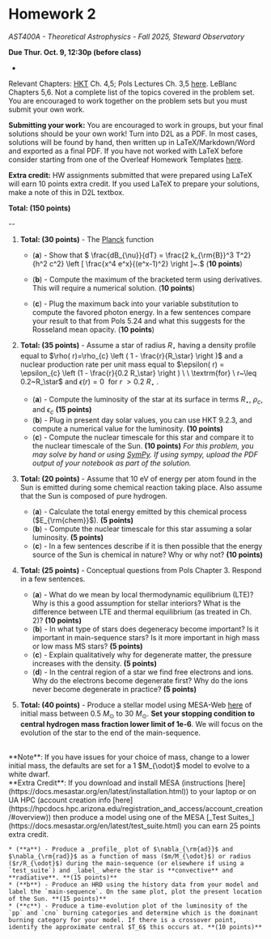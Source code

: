 # Homework 2

_AST400A - Theoretical Astrophysics - Fall 2025, Steward Observatory_

**Due Thur. Oct. 9, 12:30p (before class)**

-

Relevant Chapters: [HKT](https://arizona-ua.primo.exlibrisgroup.com/permalink/01UA_INST/1ffcblk/alma991048844104203843) Ch. 4,5; Pols Lectures Ch. 3,5 [here](https://www.astro.ru.nl/~onnop/education/stev_utrecht_notes/chapter1-4.pdf). LeBlanc Chapters 5,6. Not a complete list of the topics covered in the problem set. You are encouraged to work together on the problem sets but you must submit your own work. 

**Submitting your work:** You are encouraged to work in groups, but your final solutions should be your own work! Turn into D2L as a PDF. In most cases, solutions will be found by hand, then written up in LaTeX/Markdown/Word and exported as a final PDF. If you have not worked with LaTeX before consider starting from one of the Overleaf Homework Templates [here](https://tr.overleaf.com/gallery/tagged/homework).

**Extra credit:** HW assignments submitted that were prepared using LaTeX will earn 10 points extra credit. If you used LaTeX to prepare your solutions, make a note of this in D2L textbox.

**Total: (150 points)** 

--

1. **Total: (30 points)** - The [Planck](https://en.wikipedia.org/wiki/Planck%27s_law) function 

    * (**a**) - Show that $
\frac{dB_{\nu}}{dT} = \frac{2 k_{\rm{B}}^3 T^2}{h^2 c^2} \left [ \frac{x^4 e^x}{(e^x-1)^2} \right ]~.$ (**10 points**)

    * (**b**) - Compute the maximum of the bracketed term using derivatives. This will require a numerical solution. (**10 points**)
    * (**c**) - Plug the maximum back into your variable substitution to compute the favored photon energy. In a few sentences compare your result to that from Pols 5.24 and what this suggests for the Rosseland mean opacity. (**10 points**)


2. **Total: (35 points)** - Assume a star of radius $R_\star$ having a density profile equal to 
$\rho( r)=\rho_{c} \left ( 1 - \frac{r}{R_\star} \right )$ and a nuclear production rate per unit mass equal to $\epsilon( r) = \epsilon_{c} \left (1 - \frac{r}{0.2 R_\star} \right ) \ \  \textrm{for} \ r~\leq 0.2~R_\star$ and $\epsilon( r) = 0 \ \  \textrm{for} \ r~\gt 0.2~R_\star~.$
    * (**a**) - Compute the luminosity of the star at its surface in terms $R_\star$, $\rho_{c},$ and $\epsilon_{c}$ **(15 points)** 
    * (**b**) - Plug in present day solar values, you can use HKT 9.2.3, and compute a numerical value for the luminosity. **(10 points)**
    * (**c**) - Compute the nuclear timescale for this star and compare it to the nuclear timescale of the Sun. **(10 points)** 
_For this problem, you may solve by hand or using [SymPy](https://www.sympy.org/en/index.html). If using sympy, upload the PDF output of your notebook as part of the solution._
3. **Total: (20 points)** - Assume that 10 eV of energy per atom found in the Sun is emitted during some chemical reaction taking place. Also assume that the Sun is composed of pure hydrogen. 
    * (**a**) - Calculate the total energy emitted by this chemical process ($E_{\rm{chem}}$). **(5 points)**
    * (**b**) - Compute the nuclear timescale for this star assuming a solar luminosity. **(5 points)**
    * (**c**) - In a few sentences describe if it is then possible that the energy source of the Sun is chemical in nature? Why or why not? **(10 points)**

4. **Total: (25 points)** - Conceptual questions from Pols Chapter 3. Respond in a few sentences.
    * (**a**) - What do we mean by local thermodynamic equilibrium (LTE)? Why is this a good assumption for stellar interiors? What is the difference between LTE and thermal equilibrium (as treated in Ch. 2)? **(10 points)**
    * (**b**) - In what type of stars does degeneracy become important? Is it important in main-sequence stars? Is it more important in high mass or low mass MS stars? **(5 points)**
    * (**c**) - Explain qualitatively why for degenerate matter, the pressure increases with the density. **(5 points)**
    * (**d**) - In the central region of a star we find free electrons and ions. Why do the electrons become degenerate first? Why do the ions never become degenerate in practice? **(5 points)**

5. **Total: (40 points)** - Produce a stellar model using MESA-Web [here](http://user.astro.wisc.edu/~townsend/static.php?ref=mesa-web-submit) of initial mass between 0.5 $M_{\odot}$ to 30 $M_{\odot}$. **Set your stopping condition to central hydrogen mass fraction lower limit of 1e-6**. We will focus on the evolution of the star to the end of the main-sequence. 
<br>
**Note**: If you have issues for your choice of mass, change to a lower initial mass, the defaults are set for a 1 $M_{\odot}$ model to evolve to a white dwarf. 
<br> 
 **Extra Credit**: If you download and install MESA (instructions [here](https://docs.mesastar.org/en/latest/installation.html)) to your laptop or on UA HPC (account creation info [here](https://hpcdocs.hpc.arizona.edu/registration_and_access/account_creation/#overview)) then produce a model using one of the MESA [_Test Suites_](https://docs.mesastar.org/en/latest/test_suite.html) you can earn 25 points extra credit. 

    * (**a**) - Produce a _profile_ plot of $\nabla_{\rm{ad}}$ and $\nabla_{\rm{rad}}$ as a function of mass ($m/M_{\odot}$) or radius ($r/R_{\odot}$) during the main-sequence (or elsewhere if using a `test_suite`) and _label_ where the star is **convective** and **radiative**. **(15 points)**
    * (**b**) - Produce an HRD using the history data from your model and label the `main-sequence`. On the same plot, plot the present location of the Sun. **(15 points)**
    * (**c**) - Produce a time-evolution plot of the luminosity of the `pp` and `cno` burning categories and determine which is the dominant burning category for your model. If there is a crossover point, identify the approximate central $T_6$ this occurs at. **(10 points)**
